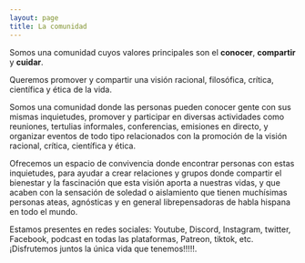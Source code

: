 ```yaml
---
layout: page
title: La comunidad
---
```


Somos una comunidad cuyos valores principales son el __conocer__, __compartir__ y __cuidar__.

Queremos promover y compartir una visión racional, filosófica, crítica, científica y ética de la vida. 

Somos una comunidad donde las personas pueden conocer gente con sus mismas inquietudes, promover y participar en diversas actividades como reuniones, tertulias informales, conferencias, emisiones en directo, y organizar eventos de todo tipo relacionados con la promoción de la visión racional, crítica, científica y ética.

Ofrecemos un espacio de convivencia donde encontrar personas con estas inquietudes, para ayudar a crear relaciones y grupos donde compartir el bienestar y la fascinación que esta visión aporta a nuestras vidas, y que acaben con la sensación de soledad o aislamiento que tienen muchísimas personas ateas, agnósticas y en general librepensadoras de habla hispana en todo el mundo.

Estamos presentes en redes sociales: Youtube, Discord, Instagram, twitter, Facebook, podcast en todas las plataformas, Patreon, tiktok, etc.
¡Disfrutemos juntos la única vida que tenemos!!!!!.
